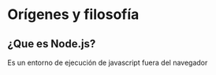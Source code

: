 # Orígenes y filosofía

## ¿Que es Node.js?

Es un entorno de ejecución de javascript fuera del navegador
